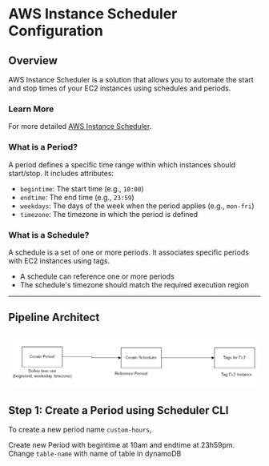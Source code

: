 # AWS Instance Scheduler Configuration

## Overview
AWS Instance Scheduler is a solution that allows you to automate the start and stop times of your EC2 instances using schedules and periods.

### Learn More
For more detailed [AWS Instance Scheduler](https://docs.aws.amazon.com/solutions/latest/instance-scheduler-on-aws/scheduler-cli-4.html).
### What is a Period?
A period defines a specific time range within which instances should start/stop. It includes attributes:
- `begintime`: The start time (e.g., `10:00`)
- `endtime`: The end time (e.g., `23:59`)
- `weekdays`: The days of the week when the period applies (e.g., `mon-fri`)
- `timezone`: The timezone in which the period is defined

### What is a Schedule?
A schedule is a set of one or more periods. It associates specific periods with EC2 instances using tags.
- A schedule can reference one or more periods
- The schedule's timezone should match the required execution region

---
## Pipeline Architect
![Pipeline Architecture](image.png)
---
## Step 1: Create a Period using Scheduler CLI
To create a new period name `custom-hours`, 

Create new Period with begintime at 10am and endtime at 23h59pm. 
Change `table-name` with name of table in dynamoDB
